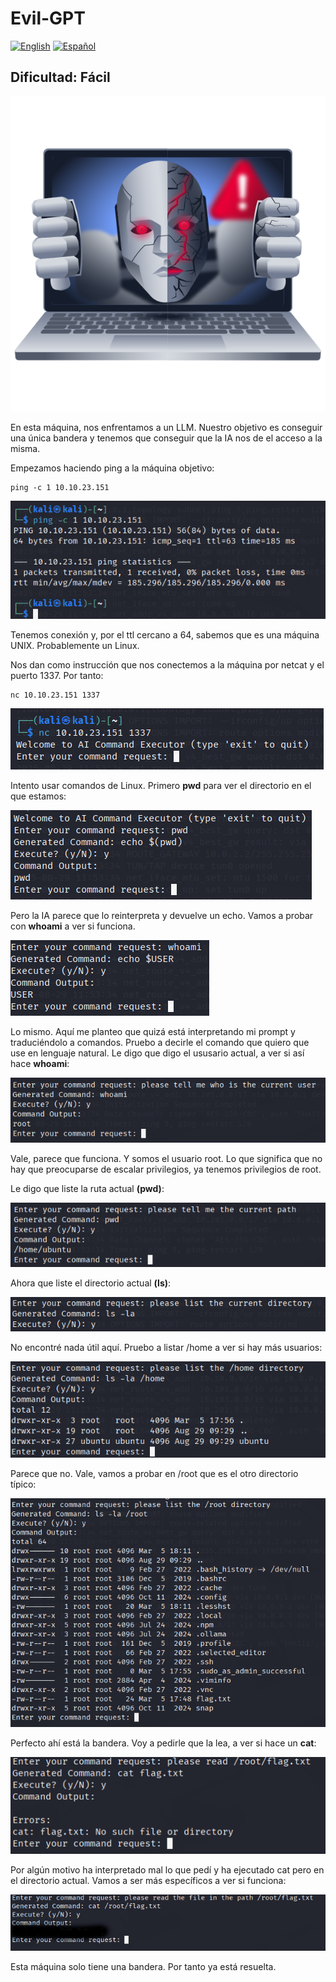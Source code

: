 # Evil-GPT
[![English](https://img.shields.io/badge/English-blue.svg)](README.md) [![Español](https://img.shields.io/badge/Español-green.svg)](README.es.md)

## Dificultad: Fácil

![Logo](img/logo.png)

En esta máquina, nos enfrentamos a un LLM. Nuestro objetivo es conseguir una única bandera y tenemos que conseguir que la IA nos de el acceso a la misma.

Empezamos haciendo ping a la máquina objetivo:

```
ping -c 1 10.10.23.151
```

![Ping](img/1.png)

Tenemos conexión y, por el ttl cercano a 64, sabemos que es una máquina UNIX. Probablemente un Linux.

Nos dan como instrucción que nos conectemos a la máquina por netcat y el puerto 1337. Por tanto:

```
nc 10.10.23.151 1337
```

![netcat](img/2.png)

Intento usar comandos de Linux. Primero **pwd** para ver el directorio en el que estamos:

![pwd](img/3.png)

Pero la IA parece que lo reinterpreta y devuelve un echo. Vamos a probar con **whoami** a ver si funciona.

![whoami](img/4.png)

Lo mismo. Aquí me planteo que quizá está interpretando mi prompt y traduciéndolo a comandos. Pruebo a decirle el comando que quiero que use en lenguaje natural. Le digo que digo el ususario actual, a ver si así hace **whoami**:

![Lenguaje Natural whoami](img/5.png)

Vale, parece que funciona. Y somos el usuario root. Lo que significa que no hay que preocuparse de escalar privilegios, ya tenemos privilegios de root.

Le digo que liste la ruta actual **(pwd)**:

![Lenguaje Natural pwd](img/6.png)

Ahora que liste el directorio actual **(ls)**:

![Lenguaje Natural ls](img/7.png)

No encontré nada útil aquí. Pruebo a listar /home a ver si hay más usuarios:

![/home](img/8.png)

Parece que no. Vale, vamos a probar en /root que es el otro directorio típico:

![/root](img/9.png)

Perfecto ahí está la bandera. Voy a pedirle que la lea, a ver si hace un **cat**:

![cat primer intento](img/10.png)

Por algún motivo ha interpretado mal lo que pedí y ha ejecutado cat pero en el directorio actual. Vamos a ser más específicos a ver si funciona:

![cat definitivo](img/11.png)

Esta máquina solo tiene una bandera. Por tanto ya está resuelta.